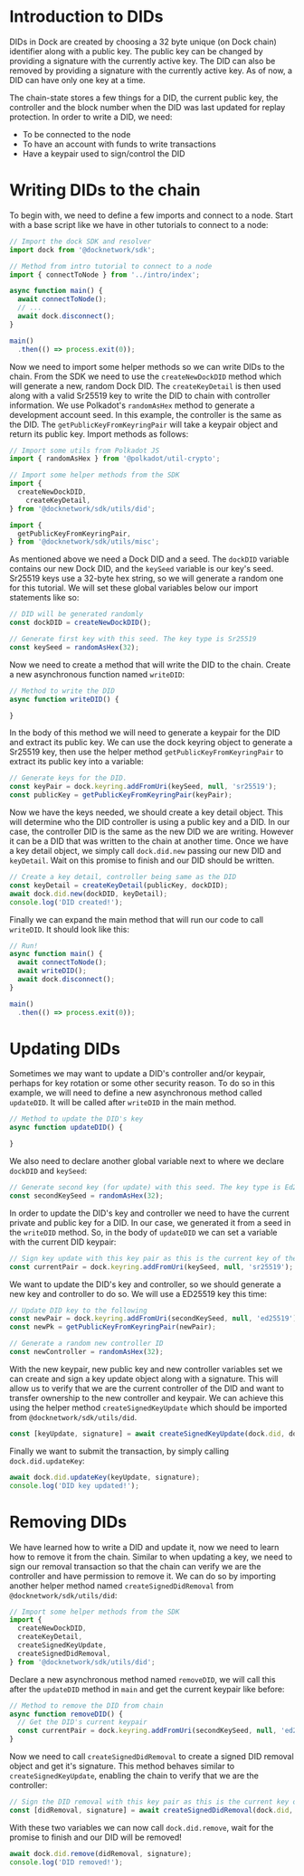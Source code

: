# Introduction to DIDs
DIDs in Dock are created by choosing a 32 byte unique (on Dock chain) identifier along with a public key. The public key can be changed by providing a signature with the currently active key. The DID can also be removed by providing a signature with the currently active key. As of now, a DID can have only one key at a time.

The chain-state stores a few things for a DID, the current public key, the controller and the block number when the DID was last updated for replay protection. In order to write a DID, we need:
- To be connected to the node
- To have an account with funds to write transactions
- Have a keypair used to sign/control the DID

# Writing DIDs to the chain
To begin with, we need to define a few imports and connect to a node. Start with a base script like we have in other tutorials to connect to a node:
```javascript
// Import the dock SDK and resolver
import dock from '@docknetwork/sdk';

// Method from intro tutorial to connect to a node
import { connectToNode } from '../intro/index';

async function main() {
  await connectToNode();
  // ...
  await dock.disconnect();
}

main()
  .then(() => process.exit(0));
```

Now we need to import some helper methods so we can write DIDs to the chain. From the SDK we need to use the `createNewDockDID` method which will generate a new, random Dock DID. The `createKeyDetail` is then used along with a valid Sr25519 key to write the DID to chain with controller information. We use Polkadot's `randomAsHex` method to generate a development account seed. In this example, the controller is the same as the DID. The `getPublicKeyFromKeyringPair` will take a keypair object and return its public key. Import methods as follows:
```javascript
// Import some utils from Polkadot JS
import { randomAsHex } from '@polkadot/util-crypto';

// Import some helper methods from the SDK
import {
  createNewDockDID,
	createKeyDetail,
} from '@docknetwork/sdk/utils/did';

import {
  getPublicKeyFromKeyringPair,
} from '@docknetwork/sdk/utils/misc';
```

As mentioned above we need a Dock DID and a seed. The `dockDID` variable contains our new Dock DID, and the `keySeed` variable is our key's seed. Sr25519 keys use a 32-byte hex string, so we will generate a random one for this tutorial. We will set these global variables below our import statements like so:
```javascript
// DID will be generated randomly
const dockDID = createNewDockDID();

// Generate first key with this seed. The key type is Sr25519
const keySeed = randomAsHex(32);
```

Now we need to create a method that will write the DID to the chain. Create a new asynchronous function named `writeDID`:
```javascript
// Method to write the DID
async function writeDID() {

}
```

In the body of this method we will need to generate a keypair for the DID and extract its public key. We can use the dock keyring object to generate a Sr25519 key, then use the helper method `getPublicKeyFromKeyringPair` to extract its public key into a variable:
```javascript
// Generate keys for the DID.
const keyPair = dock.keyring.addFromUri(keySeed, null, 'sr25519');
const publicKey = getPublicKeyFromKeyringPair(keyPair);
```

Now we have the keys needed, we should create a key detail object. This will determine who the DID controller is using a public key and a DID. In our case, the controller DID is the same as the new DID we are writing. However it can be a DID that was written to the chain at another time. Once we have a key detail object, we simply call `dock.did.new` passing our new DID and `keyDetail`. Wait on this promise to finish and our DID should be written.
```javascript
// Create a key detail, controller being same as the DID
const keyDetail = createKeyDetail(publicKey, dockDID);
await dock.did.new(dockDID, keyDetail);
console.log('DID created!');
```

Finally we can expand the main method that will run our code to call `writeDID`. It should look like this:
```javascript
// Run!
async function main() {
  await connectToNode();
  await writeDID();
  await dock.disconnect();
}

main()
  .then(() => process.exit(0));
```

# Updating DIDs
Sometimes we may want to update a DID's controller and/or keypair, perhaps for key rotation or some other security reason. To do so in this example, we will need to define a new asynchronous method called `updateDID`. It will be called after `writeDID` in the main method.
```javascript
// Method to update the DID's key
async function updateDID() {

}
```

We also need to declare another global variable next to where we declare `dockDID` and `keySeed`:
```javascript
// Generate second key (for update) with this seed. The key type is Ed25519
const secondKeySeed = randomAsHex(32);
```

In order to update the DID's key and controller we need to have the current private and public key for a DID. In our case, we generated
it from a seed in the `writeDID` method. So, in the body of `updateDID` we can set a variable with the current DID keypair:
```javascript
// Sign key update with this key pair as this is the current key of the DID
const currentPair = dock.keyring.addFromUri(keySeed, null, 'sr25519');
```

We want to update the DID's key and controller, so we should generate a new key and controller to do so. We will use a ED25519 key this time:
```javascript
// Update DID key to the following
const newPair = dock.keyring.addFromUri(secondKeySeed, null, 'ed25519');
const newPk = getPublicKeyFromKeyringPair(newPair);

// Generate a random new controller ID
const newController = randomAsHex(32);
```

With the new keypair, new public key and new controller variables set we can create and sign a key update object along with a signature.
This will allow us to verify that we are the current controller of the DID and want to transfer ownership to the new controller and keypair.
We can achieve this using the helper method `createSignedKeyUpdate` which should be imported from `@docknetwork/sdk/utils/did`.
```javascript
const [keyUpdate, signature] = await createSignedKeyUpdate(dock.did, dockDID, newPk, currentPair, newController);
```

Finally we want to submit the transaction, by simply calling `dock.did.updateKey`:
```javascript
await dock.did.updateKey(keyUpdate, signature);
console.log('DID key updated!');
```

# Removing DIDs
We have learned how to write a DID and update it, now we need to learn how to remove it from the chain. Similar to when updating a key, we need to sign our removal transaction so that the chain can verify we are the controller and have permission
to remove it. We can do so by importing another helper method named `createSignedDidRemoval` from `@docknetwork/sdk/utils/did`:
```javascript
// Import some helper methods from the SDK
import {
  createNewDockDID,
  createKeyDetail,
  createSignedKeyUpdate,
  createSignedDidRemoval,
} from '@docknetwork/sdk/utils/did';
```

Declare a new asynchronous method named `removeDID`, we will call this after the `updateDID` method in `main` and get the current keypair like before:
```javascript
// Method to remove the DID from chain
async function removeDID() {
  // Get the DID's current keypair
  const currentPair = dock.keyring.addFromUri(secondKeySeed, null, 'ed25519');
}
```

Now we need to call `createSignedDidRemoval` to create a signed DID removal object and get it's signature. This method behaves similar to
`createSignedKeyUpdate`, enabling the chain to verify that we are the controller:
```javascript
// Sign the DID removal with this key pair as this is the current key of the DID
const [didRemoval, signature] = await createSignedDidRemoval(dock.did, dockDID, currentPair);
```

With these two variables we can now call `dock.did.remove`, wait for the promise to finish and our DID will be removed!
```javascript
await dock.did.remove(didRemoval, signature);
console.log('DID removed!');
```
